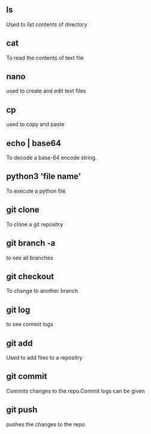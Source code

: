 ## ls

Used to list contents of directory

## cat

To read the contents of text file

## nano

used to create and edit text files

## cp

used to copy and paste

## echo <base64 encodedString> | base64

To decode a base-64 encode string.

## python3 'file name'

To execute a python file


## git clone

To clone a git repositry

## git branch -a

to see all branches

## git checkout

To change to another branch

## git log

to see commit logs

## git add

Used to add files to a repositry

## git commit

Commits changes to the repo.Commit logs can be given

## git push

pushes the changes to the repo

